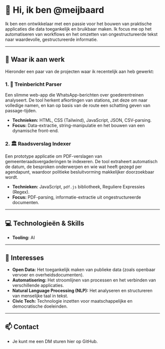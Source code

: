 # 👋 Hi, ik ben @meijbaard

Ik ben een ontwikkelaar met een passie voor het bouwen van praktische applicaties die data toegankelijk en bruikbaar maken. Ik focus me op het automatiseren van workflows en het omzetten van ongestructureerde tekst naar waardevolle, gestructureerde informatie.

---

## 🚀 Waar ik aan werk

Hieronder een paar van de projecten waar ik recentelijk aan heb gewerkt:

### 1. 🚆 Treinbericht Parser
Een slimme web-app die WhatsApp-berichten over goederentreinen analyseert. De tool herkent afkortingen van stations, zet deze om naar volledige namen, en kan op basis van de route een schatting geven van passage-tijden.
* **Technieken:** HTML, CSS (Tailwind), JavaScript, JSON, CSV-parsing.
* **Focus:** Data-extractie, string-manipulatie en het bouwen van een dynamische front-end.

### 2. 🏛️ Raadsverslag Indexer
Een prototype applicatie om PDF-verslagen van gemeenteraadsvergaderingen te indexeren. De tool extraheert automatisch de datum, de besproken onderwerpen en wie wat heeft gezegd per agendapunt, waardoor politieke besluitvorming makkelijker doorzoekbaar wordt.
* **Technieken:** JavaScript, `pdf.js` bibliotheek, Reguliere Expressies (Regex).
* **Focus:** PDF-parsing, informatie-extractie uit ongestructureerde documenten.

---

## 💻 Technologieën & Skills

* **Tooling:** AI

---

## 👀 Interesses

* **Open Data:** Het toegankelijk maken van publieke data (zoals openbaar vervoer en overheidsdocumenten).
* **Automatisering:** Het stroomlijnen van processen en het verbinden van verschillende applicaties.
* **Natural Language Processing (NLP):** Het analyseren en structureren van menselijke taal in tekst.
* **Civic Tech:** Technologie inzetten voor maatschappelijke en democratische doeleinden.

---

## 📫 Contact

* Je kunt me een DM sturen hier op GitHub.
